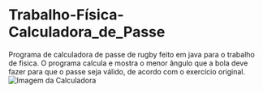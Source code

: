 # Trabalho-Física-Calculadora_de_Passe

Programa de calculadora de passe de rugby feito em java para o trabalho de fisica. O programa calcula e mostra o menor ângulo que a bola deve fazer para que o passe seja válido, de acordo com o exercício original.
![Imagem da Calculadora](ng)
